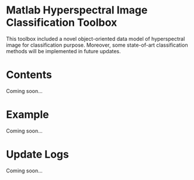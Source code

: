 Matlab Hyperspectral Image Classification Toolbox
============

This toolbox included a novel object-oriented data model of hyperspectral image for classification purpose. 
Moreover, some state-of-art classification methods will be implemented in future updates. 

Contents
============

Coming soon... 

Example
============

Coming soon... 

Update Logs
============

Coming soon... 
